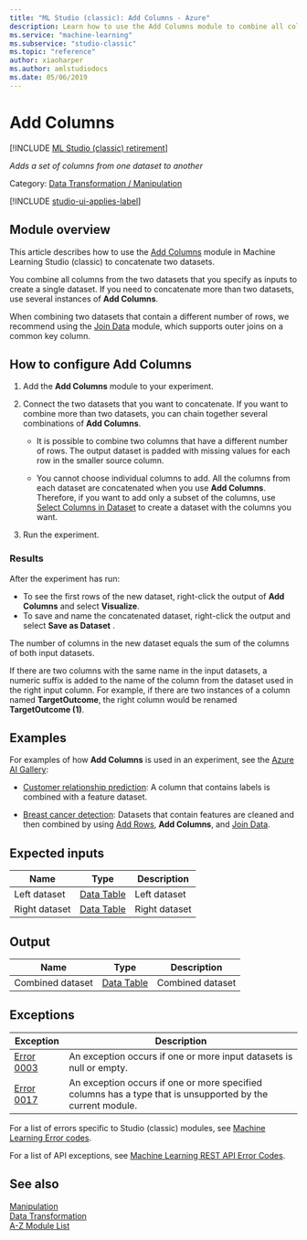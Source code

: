 ```yaml
---
title: "ML Studio (classic): Add Columns - Azure"
description: Learn how to use the Add Columns module to combine all columns from two datasets to create a single dataset. 
ms.service: "machine-learning"
ms.subservice: "studio-classic"
ms.topic: "reference"
author: xiaoharper
ms.author: amlstudiodocs 
ms.date: 05/06/2019
---
```


# Add Columns

[!INCLUDE [ML Studio (classic) retirement](./includes/machine-learning-studio-classic-deprecation.md)]

*Adds a set of columns from one dataset to another*

Category: [Data Transformation / Manipulation](data-transformation-manipulation.md)  

[!INCLUDE [studio-ui-applies-label](./includes/studio-ui-applies-label.md)]

## Module overview

This article describes how to use the [Add Columns](add-columns.md) module in Machine Learning Studio (classic) to concatenate two datasets. 

You combine all columns from the two datasets that you specify as inputs to create a single dataset. If you need to concatenate more than two datasets, use several instances of **Add Columns**.  
  
When combining two datasets that contain a different number of rows, we recommend using the [Join Data](join-data.md) module, which supports outer joins on a common key column.

## How to configure Add Columns

1. Add the **Add Columns** module to your experiment.  

2. Connect the two datasets that you want to concatenate. If you want to combine more than two datasets, you can chain together several combinations of **Add Columns**.  
  
    -   It is possible to combine two columns that have a different number of rows. The output dataset is padded with missing values for each row in the smaller source column.  
  
    -   You cannot choose individual columns to add. All the columns from each dataset are concatenated when you use **Add Columns**. Therefore, if you want to add only a subset of the columns, use [Select Columns in Dataset](select-columns-in-dataset.md) to create a dataset with the columns you want.  
  
3.  Run the experiment.  

### Results

After the experiment has run:

+ To see the first rows of the new dataset, right-click the output of **Add Columns** and select **Visualize**.
+ To save and name the concatenated dataset, right-click the output and select **Save as Dataset** .  
  
The number of columns in the new dataset equals the sum of the columns of both input datasets.  
  
If there are two columns with the same name in the input datasets, a numeric suffix is added to the name of the column from the dataset used in the right input column. For example, if there are two instances of a column named **TargetOutcome**, the right column would be renamed **TargetOutcome (1)**.  

## Examples  

For examples of how **Add Columns** is used in an experiment, see the [Azure AI Gallery](https://gallery.azure.ai/):  

- [Customer relationship prediction](https://go.microsoft.com/fwlink/?LinkId=525941): A column that contains labels is combined with a feature dataset.  

- [Breast cancer detection](https://go.microsoft.com/fwlink/?LinkId=525726): Datasets that contain features are cleaned and then combined by using [Add Rows](add-rows.md),  **Add Columns**, and [Join Data](join-data.md).  

## Expected inputs  

|Name|Type|Description|  
|----------|----------|-----------------|  
|Left dataset|[Data Table](data-table.md)|Left dataset|  
|Right dataset|[Data Table](data-table.md)|Right dataset|  
  
## Output  

|Name|Type|Description|  
|----------|----------|-----------------|  
|Combined dataset|[Data Table](data-table.md)|Combined dataset|  
  
## Exceptions  

|Exception|Description|  
|---------------|-----------------|  
|[Error 0003](errors/error-0003.md)|An exception occurs if one or more input datasets is null or empty.|  
|[Error 0017](errors/error-0017.md)|An exception occurs if one or more specified columns has a type that is unsupported by the current module.|  

For a list of errors specific to Studio (classic) modules, see [Machine Learning Error codes](errors/machine-learning-module-error-codes.md).

For a list of API exceptions, see [Machine Learning REST API Error Codes](/azure/machine-learning/studio/web-service-error-codes).  

## See also

 [Manipulation](data-transformation-manipulation.md)   
 [Data Transformation](data-transformation.md)   
 [A-Z Module List](a-z-module-list.md)
